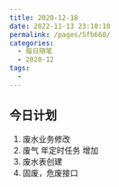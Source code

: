 ```yaml
---
title: 2020-12-18
date: 2022-11-13 23:10:10
permalink: /pages/5fb660/
categories:
  - 每日随笔
  - 2020-12
tags:
  - 
---
```

## 今日计划  

1. 废水业务修改
2. 废气 年定时任务 增加
3. 废水表创建
4. 固废，危废接口 



